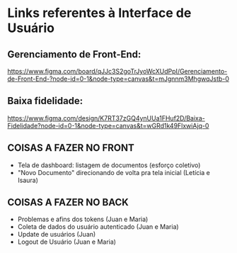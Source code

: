 # Links referentes à Interface de Usuário
## Gerenciamento de Front-End:
https://www.figma.com/board/qJJc3S2goTrJyoWcXUdPpI/Gerenciamento-de-Front-End-?node-id=0-1&node-type=canvas&t=mJgnnm3MhgwqJstb-0

## Baixa fidelidade:
https://www.figma.com/design/K7RT37zGQ4ynUUa1FHuf2D/Baixa-Fidelidade?node-id=0-1&node-type=canvas&t=wGRd1k49FlxwiAjq-0

## COISAS A FAZER NO FRONT
- Tela de dashboard: listagem de documentos (esforço coletivo)
- "Novo Documento" direcionando de volta pra tela inicial (Letícia e Isaura)

## COISAS A FAZER NO BACK
- Problemas e afins dos tokens (Juan e Maria)
- Coleta de dados do usuário autenticado (Juan e Maria)
- Update de usuários (Juan)
- Logout de Usuário (Juan e Maria)